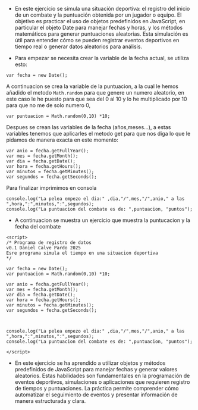 - En este ejercicio se simula una situación deportiva: el registro del inicio de un combate y la puntuación obtenida por un jugador o equipo. El objetivo es practicar el uso de objetos predefinidos en JavaScript, en particular el objeto Date para manejar fechas y horas, y los métodos matemáticos para generar puntuaciones aleatorias. Esta simulación es útil para entender cómo se pueden registrar eventos deportivos en tiempo real o generar datos aleatorios para análisis.



- Para empezar se necesita crear la variable de la fecha actual, se utiliza esto:

`var fecha = new Date();`

A continuacion se crea la variable de la puntuacion, a la cual le hemos añadido el metodo `Math.random` para que genere un numero aleatorio, en este caso le he puesto para que sea del 0 al 10 y lo he multiplicado por 10 para que no me de solo numero 0,

`var puntuacion = Math.random(0,10) *10;`


Despues se crean las variables de la fecha (años,meses...), a estas variables tenemos que aplicarles el metodo get para que nos diga lo que le pidamos de manera exacta en este momento:
```
var anio = fecha.getFullYear();
var mes = fecha.getMonth();
var dia = fecha.getDate();
var hora = fecha.getHours();
var minutos = fecha.getMinutes();
var segundos = fecha.getSeconds();
```

Para finalizar imprimimos en consola 

```
console.log("La pelea empezo el dia:" ,dia,"/",mes,"/",anio," a las ",hora,":",minutos,":",segundos);
console.log("La puntuacion del combate es de: ",puntuacion, "puntos");
```




- A continuacion se muestra un ejercicio que muestra la puntucacion y la fecha del combate
```
<script>
/* Programa de registro de datos
v0.1 Daniel Calve Pardo 2025
Esre programa simula el tiempo en una situacion deportiva
*/

var fecha = new Date();
var puntuacion = Math.random(0,10) *10;

var anio = fecha.getFullYear();
var mes = fecha.getMonth();
var dia = fecha.getDate();
var hora = fecha.getHours();
var minutos = fecha.getMinutes();
var segundos = fecha.getSeconds();



console.log("La pelea empezo el dia:" ,dia,"/",mes,"/",anio," a las ",hora,":",minutos,":",segundos);
console.log("La puntuacion del combate es de: ",puntuacion, "puntos");

</script>
```


- En este ejercicio se ha aprendido a utilizar objetos y métodos predefinidos de JavaScript para manejar fechas y generar valores aleatorios. Estas habilidades son fundamentales en la programación de eventos deportivos, simulaciones o aplicaciones que requieren registro de tiempos y puntuaciones. La práctica permite comprender cómo automatizar el seguimiento de eventos y presentar información de manera estructurada y clara.

